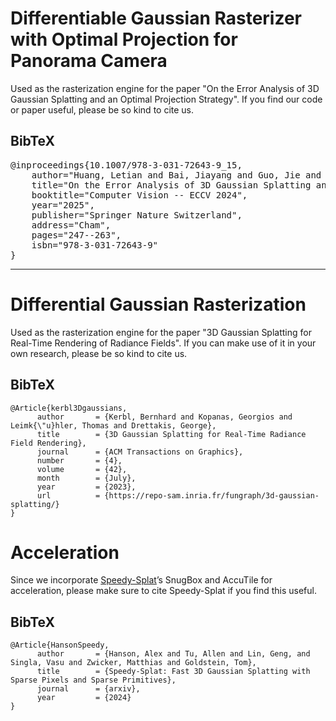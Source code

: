 # Differentiable Gaussian Rasterizer with Optimal Projection for Panorama Camera

Used as the rasterization engine for the paper "On the Error Analysis of 3D Gaussian Splatting and an Optimal Projection Strategy". If you find our code or paper useful, please be so kind to cite us.

<section class="section" id="BibTeX">
  <div class="container is-max-desktop content">
    <h2 class="title">BibTeX</h2>
    <pre><code></code>@inproceedings{10.1007/978-3-031-72643-9_15,
    author="Huang, Letian and Bai, Jiayang and Guo, Jie and Li, Yuanqi and Guo, Yanwen",
    title="On the Error Analysis of 3D Gaussian Splatting and an Optimal Projection Strategy",
    booktitle="Computer Vision -- ECCV 2024",
    year="2025",
    publisher="Springer Nature Switzerland",
    address="Cham",
    pages="247--263",
    isbn="978-3-031-72643-9"
}</pre>
  </div>
</section>

---

# Differential Gaussian Rasterization

Used as the rasterization engine for the paper "3D Gaussian Splatting for Real-Time Rendering of Radiance Fields". If you can make use of it in your own research, please be so kind to cite us.

<section class="section" id="BibTeX">
  <div class="container is-max-desktop content">
    <h2 class="title">BibTeX</h2>
    <pre><code>@Article{kerbl3Dgaussians,
      author       = {Kerbl, Bernhard and Kopanas, Georgios and Leimk{\"u}hler, Thomas and Drettakis, George},
      title        = {3D Gaussian Splatting for Real-Time Radiance Field Rendering},
      journal      = {ACM Transactions on Graphics},
      number       = {4},
      volume       = {42},
      month        = {July},
      year         = {2023},
      url          = {https://repo-sam.inria.fr/fungraph/3d-gaussian-splatting/}
}</code></pre>
  </div>
</section>

# Acceleration

Since we incorporate [Speedy-Splat](https://github.com/j-alex-hanson/speedy-splat)’s SnugBox and AccuTile for acceleration, please make sure to cite Speedy-Splat if you find this useful.

<section class="section" id="BibTeX">
  <div class="container is-max-desktop content">
    <h2 class="title">BibTeX</h2>
    <pre><code>@Article{HansonSpeedy,
      author       = {Hanson, Alex and Tu, Allen and Lin, Geng, and Singla, Vasu and Zwicker, Matthias and Goldstein, Tom},
      title        = {Speedy-Splat: Fast 3D Gaussian Splatting with Sparse Pixels and Sparse Primitives},
      journal      = {arxiv},
      year         = {2024}
}</code></pre>
  </div>
</section>